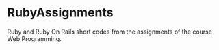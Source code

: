 # RubyAssignments
Ruby and Ruby On Rails short codes from the assignments of the course Web Programming.
